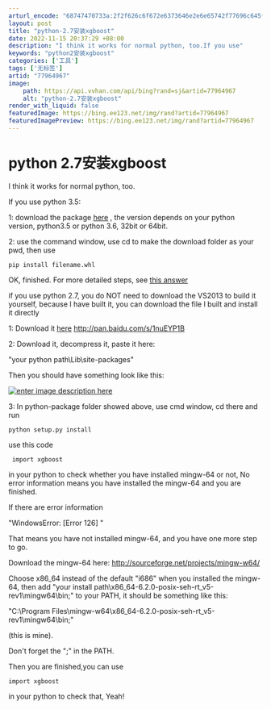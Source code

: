 ```yaml
---
arturl_encode: "68747470733a:2f2f626c6f672e6373646e2e6e65742f77696c645f6a65656b:2f61727469636c652f64657461696c732f3737393634393637"
layout: post
title: "python-2.7安装xgboost"
date: 2022-11-15 20:37:29 +08:00
description: "I think it works for normal python, too.If you use"
keywords: "python2安装xgboost"
categories: ['工具']
tags: ['无标签']
artid: "77964967"
image:
    path: https://api.vvhan.com/api/bing?rand=sj&artid=77964967
    alt: "python-2.7安装xgboost"
render_with_liquid: false
featuredImage: https://bing.ee123.net/img/rand?artid=77964967
featuredImagePreview: https://bing.ee123.net/img/rand?artid=77964967
---
```


# python 2.7安装xgboost

I think it works for normal python, too.

If you use python 3.5:

1: download the package
[here](http://www.lfd.uci.edu/~gohlke/pythonlibs/ "here")
, the version depends on your python version, python3.5 or python 3.6, 32bit or 64bit.

2: use the command window, use cd to make the download folder as your pwd, then use

```
pip install filename.whl
```

OK, finished. For more detailed steps, see
[this answer](https://stackoverflow.com/a/39811079/5918696)

if you use python 2.7,
you do NOT need to download the VS2013 to build it yourself, because I have built it, you can download the file I built and install it directly

1: Download it
[here](https://drive.google.com/file/d/0B6HXvVF1p1HWcTdwZ2dGYkVyZG8/view?usp=sharing)
http://pan.baidu.com/s/1nuEYP1B

2: Download it, decompress it, paste it here:

"your python path\Lib\site-packages"

Then you should have something look like this:

[![enter image description here](https://i.stack.imgur.com/PkESf.png)](https://i.stack.imgur.com/PkESf.png)

3: In python-package folder showed above, use cmd window, cd there and run

```
python setup.py install 
```

use this code

```
 import xgboost 
```

in your python to check whether you have installed mingw-64 or not, No error information means you have installed the mingw-64 and you are finished.

If there are error information

"WindowsError: [Error 126] "

That means you have not installed mingw-64, and you have one more step to go.

Download the mingw-64 here:
<http://sourceforge.net/projects/mingw-w64/>

Choose x86\_64 instead of the default "i686" when you installed the mingw-64, then add "your install path\x86\_64-6.2.0-posix-seh-rt\_v5-rev1\mingw64\bin;" to your PATH, it should be something like this:

"C:\Program Files\mingw-w64\x86\_64-6.2.0-posix-seh-rt\_v5-rev1\mingw64\bin;"

(this is mine).

Don't forget the ";" in the PATH.

Then you are finished,you can use

```
import xgboost 
```

in your python to check that, Yeah!
